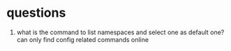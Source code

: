 # questions

1. what is the command to list namespaces and select one as default one? can only find config related commands online
